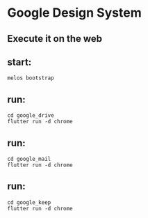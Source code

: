 # Google Design System

## Execute it on the web

## start:

```shell
melos bootstrap
```

## run:

```shell
cd google_drive
flutter run -d chrome
```

## run:

```shell
cd google_mail
flutter run -d chrome
```

## run:

```shell
cd google_keep
flutter run -d chrome
```
